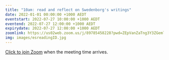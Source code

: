 ```yaml
---
title: "10am: read and reflect on Swedenborg's writings"
date: 2022-01-01 00:00:00 +1000 AEDT
eventstart: 2022-07-27 10:00:00 +1000 AEDT
eventend: 2022-07-27 12:00:00 +1000 AEDT
expirydate: 2022-07-27 12:00:00 +1000 AEDT
zoomlink: https://us02web.zoom.us/j/89785458228?pwd=ZEpVanZaTng3Y3ZGeml0R2RjcTY1QT09
img: images/esreadingID.jpg
---
```


[Click to join Zoom](https://us02web.zoom.us/j/89785458228?pwd=ZEpVanZaTng3Y3ZGeml0R2RjcTY1QT09) when the meeting time arrives.


